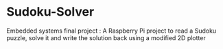 # Sudoku-Solver
Embedded systems final project : A Raspberry Pi project to read a Sudoku puzzle, solve it and write the solution back using a modified 2D plotter

